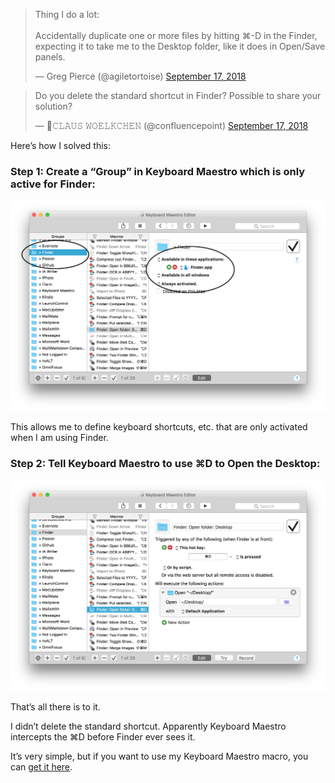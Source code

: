 
<blockquote class="twitter-tweet" data-lang="en"><p lang="en" dir="ltr">Thing I do a lot:<br><br>Accidentally duplicate one or more files by hitting ⌘-D in the Finder, expecting it to take me to the Desktop folder, like it does in Open/Save panels.</p>&mdash; Greg Pierce (@agiletortoise) <a href="https://twitter.com/agiletortoise/status/1041729096340971520?ref_src=twsrc%5Etfw">September 17, 2018</a></blockquote> <script async src="https://platform.twitter.com/widgets.js" charset="utf-8"></script>

<blockquote class="twitter-tweet" data-lang="en"><p lang="en" dir="ltr">Do you delete the standard shortcut in Finder? Possible to share your solution?</p>&mdash; 🚩𝙲𝙻𝙰𝚄𝚂 𝚆𝙾𝙴𝙻𝙺𝙲𝙷𝙴𝙽 (@confluencepoint) <a href="https://twitter.com/confluencepoint/status/1041808897697296384?ref_src=twsrc%5Etfw">September 17, 2018</a></blockquote> <script async src="https://platform.twitter.com/widgets.js" charset="utf-8"></script>

Here’s how I solved this:

### Step 1: Create a “Group” in Keyboard Maestro which is only active for Finder:

![](Keyboard-Maestro-Create-Finder-Only-Group.png)

This allows me to define keyboard shortcuts, etc. that are only activated when I am using Finder.

### Step 2: Tell Keyboard Maestro to use ⌘D to Open the Desktop:

![](Keyboard-Maestro-CMD-D-for-Desktop.png)

That’s all there is to it.

I didn’t delete the standard shortcut. Apparently Keyboard Maestro intercepts the ⌘D before Finder ever sees it.

[Keyboard Maestro]: http://www.keyboardmaestro.com/main/

It’s very simple, but if you want to use my Keyboard Maestro macro, you can [get it here](finder-cmd-d-for-desktop.kmmacros).
